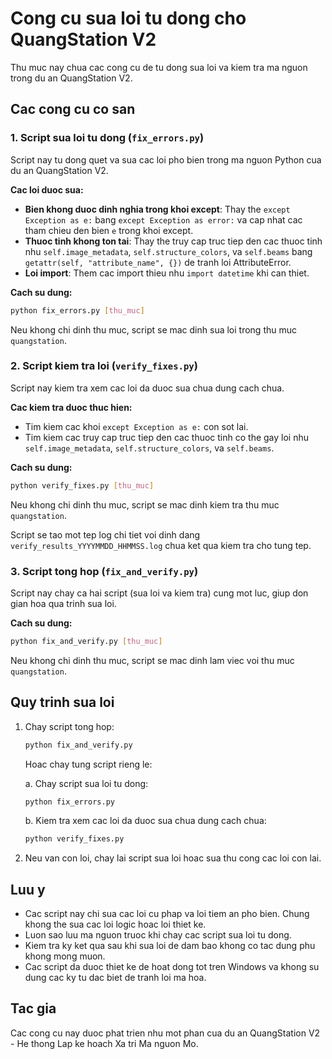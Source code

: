 # Cong cu sua loi tu dong cho QuangStation V2

Thu muc nay chua cac cong cu de tu dong sua loi va kiem tra ma nguon trong du an QuangStation V2.

## Cac cong cu co san

### 1. Script sua loi tu dong (`fix_errors.py`)

Script nay tu dong quet va sua cac loi pho bien trong ma nguon Python cua du an QuangStation V2.

**Cac loi duoc sua:**

- **Bien khong duoc dinh nghia trong khoi except**: Thay the `except Exception as e:` bang `except Exception as error:` va cap nhat cac tham chieu den bien `e` trong khoi except.
- **Thuoc tinh khong ton tai**: Thay the truy cap truc tiep den cac thuoc tinh nhu `self.image_metadata`, `self.structure_colors`, va `self.beams` bang `getattr(self, "attribute_name", {})` de tranh loi AttributeError.
- **Loi import**: Them cac import thieu nhu `import datetime` khi can thiet.

**Cach su dung:**

```bash
python fix_errors.py [thu_muc]
```

Neu khong chi dinh thu muc, script se mac dinh sua loi trong thu muc `quangstation`.

### 2. Script kiem tra loi (`verify_fixes.py`)

Script nay kiem tra xem cac loi da duoc sua chua dung cach chua.

**Cac kiem tra duoc thuc hien:**

- Tim kiem cac khoi `except Exception as e:` con sot lai.
- Tim kiem cac truy cap truc tiep den cac thuoc tinh co the gay loi nhu `self.image_metadata`, `self.structure_colors`, va `self.beams`.

**Cach su dung:**

```bash
python verify_fixes.py [thu_muc]
```

Neu khong chi dinh thu muc, script se mac dinh kiem tra thu muc `quangstation`.

Script se tao mot tep log chi tiet voi dinh dang `verify_results_YYYYMMDD_HHMMSS.log` chua ket qua kiem tra cho tung tep.

### 3. Script tong hop (`fix_and_verify.py`)

Script nay chay ca hai script (sua loi va kiem tra) cung mot luc, giup don gian hoa qua trinh sua loi.

**Cach su dung:**

```bash
python fix_and_verify.py [thu_muc]
```

Neu khong chi dinh thu muc, script se mac dinh lam viec voi thu muc `quangstation`.

## Quy trinh sua loi

1. Chay script tong hop:
   ```bash
   python fix_and_verify.py
   ```

   Hoac chay tung script rieng le:

   a. Chay script sua loi tu dong:
   ```bash
   python fix_errors.py
   ```

   b. Kiem tra xem cac loi da duoc sua chua dung cach chua:
   ```bash
   python verify_fixes.py
   ```

2. Neu van con loi, chay lai script sua loi hoac sua thu cong cac loi con lai.

## Luu y

- Cac script nay chi sua cac loi cu phap va loi tiem an pho bien. Chung khong the sua cac loi logic hoac loi thiet ke.
- Luon sao luu ma nguon truoc khi chay cac script sua loi tu dong.
- Kiem tra ky ket qua sau khi sua loi de dam bao khong co tac dung phu khong mong muon.
- Cac script da duoc thiet ke de hoat dong tot tren Windows va khong su dung cac ky tu dac biet de tranh loi ma hoa.

## Tac gia

Cac cong cu nay duoc phat trien nhu mot phan cua du an QuangStation V2 - He thong Lap ke hoach Xa tri Ma nguon Mo. 